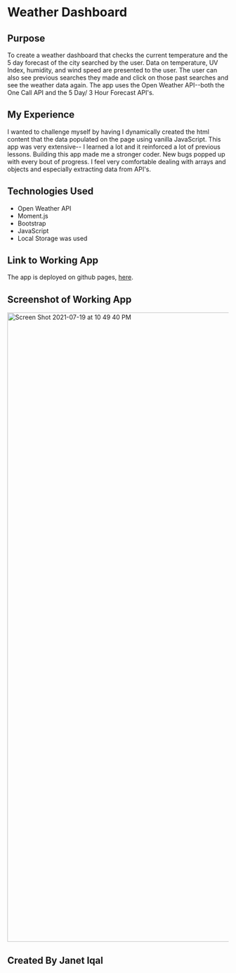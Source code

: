 # Weather Dashboard 

## Purpose
To create a weather dashboard that checks the current temperature and the 5 day forecast of the city searched by the user. Data on temperature, UV Index, humidity, and wind speed are presented to the user. The user can also see previous searches they made and click on those past searches and see the weather data again. The app uses the Open Weather API--both the One Call API and the 5 Day/ 3 Hour Forecast API's. 

## My Experience
I wanted to challenge myself by having I dynamically created the html content that the data populated on the page using vanilla JavaScript. This app was very extensive-- I learned a lot and it reinforced a lot of previous lessons. Building this app made me a stronger coder. New bugs popped up with every bout of progress. I feel very comfortable dealing with arrays and objects and especially extracting data from API's. 

## Technologies Used
- Open Weather API 
- Moment.js
- Bootstrap
- JavaScript
- Local Storage was used

## Link to Working App
The app is deployed on github pages, [here](https://janetiqal.github.io/Weather-Dashboard/).

## Screenshot of Working App
<img width="1429" alt="Screen Shot 2021-07-19 at 10 49 40 PM" src="https://user-images.githubusercontent.com/84414488/126261596-629fc3cd-f30e-4d18-8870-f39bbd512ef9.png">

## Created By Janet Iqal
